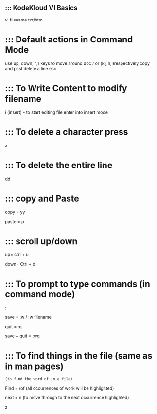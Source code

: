 ## ::: KodeKloud VI Basics

vi filename.txt/htm

# ::: Default actions in Command Mode
use up, down, r, l keys to move around doc / or (k,j,h,l)respectively
copy and past
delete a line
esc

# ::: To Write Content to modify filename
i (insert) - to start editing file enter into insert mode


# ::: To delete a character press
x

# ::: To delete the entire line
dd

# ::: copy and Paste
copy = yy

paste = p

# ::: scroll up/down
up= ctrl + u

down= Ctrl + d

# ::: To prompt to type commands (in command mode)
:

save = :w / :w filename

quit = :q

save + quit = :wq
# ::: To find things in the file (same as in man pages)
    (to find the word of in a file)
Find = /of  (all occurrences of work will be highlighted)

next = n (to move through to the next occurrence highlighted)






























z
